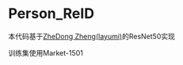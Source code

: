 # Person_ReID

本代码基于[ZheDong Zheng(layumi)](https://github.com/JarryShaw/TreeViewer)的ResNet50实现

训练集使用Market-1501
